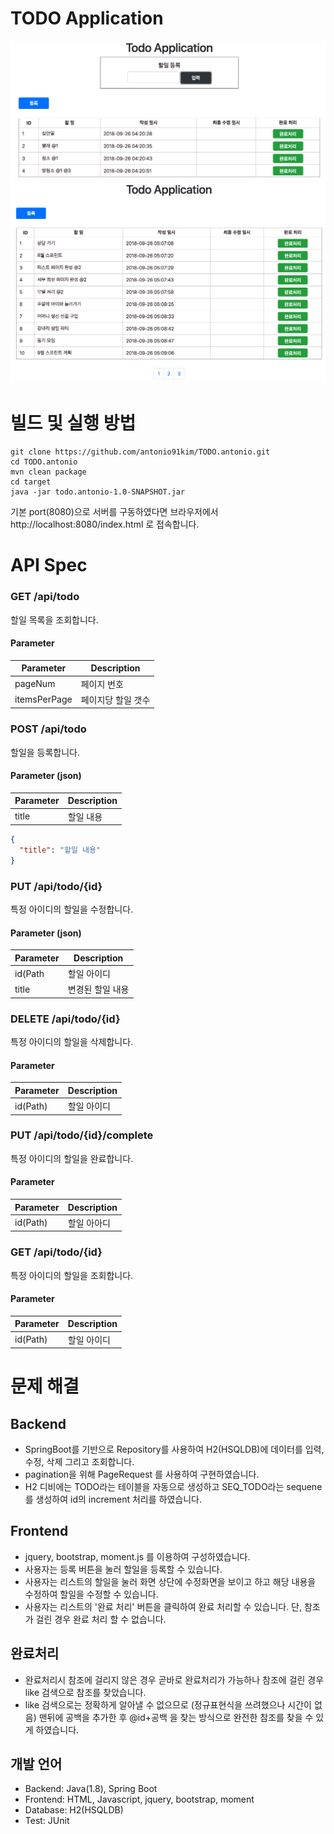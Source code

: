 TODO Application
================

![screenshot](./list.png)
![pagination](./pagination.png)

# 빌드 및 실행 방법

```console
git clone https://github.com/antonio91kim/TODO.antonio.git
cd TODO.antonio
mvn clean package
cd target
java -jar todo.antonio-1.0-SNAPSHOT.jar
```
기본 port(8080)으로 서버를 구동하였다면 브라우저에서 http://localhost:8080/index.html 로 접속합니다.

# API Spec

### GET /api/todo
할일 목록을 조회합니다.

#### Parameter

|Parameter|Description|
|---------|-----------|
|pageNum| 페이지 번호|
|itemsPerPage| 페이지당 할일 갯수|

### POST /api/todo
할일을 등록합니다.

#### Parameter (json)

|Parameter|Description|
|---------|-----------|
|title| 할일 내용|

```json
{
  "title": "할일 내용"
}
```

### PUT /api/todo/{id}
특정 아이디의 할일을 수정합니다.

#### Parameter (json)

|Parameter|Description|
|---------|-----------|
|id(Path| 할일 아이디|
|title| 변경된 할일 내용|

### DELETE /api/todo/{id}
특정 아이디의 할일을 삭제합니다.

#### Parameter

|Parameter|Description|
|---------|-----------|
|id(Path)| 할일 아이디|

### PUT /api/todo/{id}/complete
특정 아이디의 할일을 완료합니다.

#### Parameter

|Parameter|Description|
|---------|-----------|
|id(Path)| 할일 아아디|

### GET /api/todo/{id}
특정 아이디의 할일을 조회합니다.

#### Parameter

|Parameter|Description|
|---------|-----------|
|id(Path)| 할일 아이디|

# 문제 해결

## Backend

* SpringBoot를 기반으로 Repository를 사용하여 H2(HSQLDB)에 데이터를 입력, 수정, 삭제 그리고 조회합니다.
* pagination을 위해 PageRequest 를 사용하여 구현하였습니다.
* H2 디비에는 TODO라는 테이블을 자동으로 생성하고 SEQ_TODO라는 sequene를 생성하여 id의 increment 처리를 하였습니다.

## Frontend

* jquery, bootstrap, moment.js 를 이용하여 구성하였습니다.
* 사용자는 등록 버튼을 눌러 할일을 등록할 수 있습니다.
* 사용자는 리스트의 할일을 눌러 화면 상단에 수정화면을 보이고 하고 해당 내용을 수정하여 할일을 수정할 수 있습니다.
* 사용자는 리스트의 '완료 처리' 버튼을 클릭하여 완료 처리할 수 있습니다. 단, 참조가 걸린 경우 완료 처리 할 수 없습니다.


## 완료처리

* 완료처리시 참조에 걸리지 않은 경우 곧바로 완료처리가 가능하나 참조에 걸린 경우 like 검색으로 참조를 찾았습니다.
* like 검색으로는 정확하게 알아낼 수 없으므로 (정규표현식을 쓰려했으나 시간이 없음) 맨뒤에 공백을 추가한 후 @id+공백 을 찾는 방식으로 완전한 참조를 찾을 수 있게 하였습니다.

## 개발 언어

* Backend: Java(1.8), Spring Boot
* Frontend: HTML, Javascript, jquery, bootstrap, moment
* Database: H2(HSQLDB)
* Test: JUnit